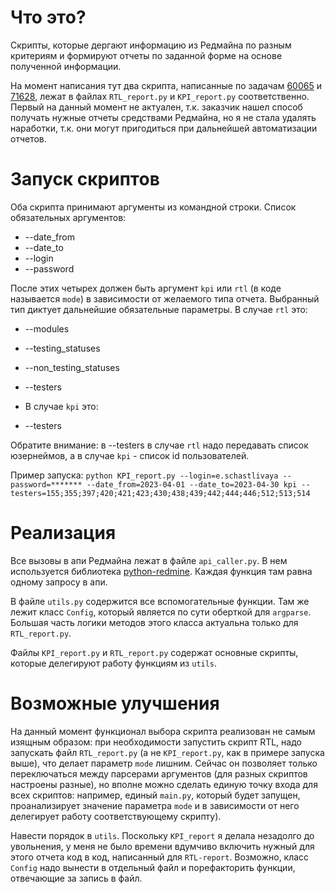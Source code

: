 # Что это?
Скрипты, которые дергают информацию из Редмайна по разным критериям и формируют отчеты по заданной форме 
на основе полученной информации.

На момент написания тут два скрипта, написанные по задачам [60065](https://redmine.goodt.me/issues/60065) и 
[71628](https://redmine.goodt.me/issues/71628), лежат в файлах `RTL_report.py` и `KPI_report.py` соответственно.
Первый на данный момент не актуален, т.к. заказчик нашел способ получать нужные отчеты средствами Редмайна, но я не стала 
удалять наработки, т.к. они могут пригодиться при дальнейшей автоматизации отчетов.

# Запуск скриптов
Оба скрипта принимают аргументы из командной строки. Список обязательных аргументов:
* --date_from
* --date_to
* --login
* --password

После этих четырех должен быть аргумент `kpi` или `rtl` (в коде называется `mode`) в зависимости от желаемого типа отчета. 
Выбранный тип диктует дальнейшие обязательные параметры. В случае `rtl` это:
* --modules 
* --testing_statuses 
* --non_testing_statuses 
* --testers

* В случае `kpi` это:
* --testers

Обратите внимание: в --testers в случае `rtl` надо передавать список юзернеймов, а в случае `kpi` - список id пользователей.  

Пример запуска:
```python KPI_report.py --login=e.schastlivaya --password=******* --date_from=2023-04-01 --date_to=2023-04-30 kpi --testers=155;355;397;420;421;423;430;438;439;442;444;446;512;513;514```

# Реализация
Все вызовы в апи Редмайна лежат в файле `api_caller.py`. В нем используется библиотека [python-redmine](https://python-redmine.com/).
Каждая функция там равна одному запросу в апи.

В файле `utils.py` содержится все вспомогательные функции. Там же лежит класс `Config`, который является по сути оберткой
для `argparse`. Большая часть логики методов этого класса актуальна только для `RTL_report.py`.

Файлы `KPI_report.py` и `RTL_report.py` содержат основные скрипты, которые делегируют работу функциям из `utils`.

# Возможные улучшения
На данный момент функционал выбора скрипта реализован не самым изящным образом: при необходимости запустить скрипт RTL, 
надо запускать файл `RTL_report.py` (а не `KPI_report.py`, как в примере запуска выше), что делает 
параметр `mode`  лишним. 
Сейчас он позволяет только переключаться между парсерами аргументов (для разных скриптов настроены разные), 
но вполне можно сделать единую точку входа для всех скриптов: например, единый `main.py`, который будет запущен, проанализирует 
значение параметра `mode` и в зависимости от него делегирует работу соответствующему скрипту).

Навести порядок в `utils`. Поскольку `KPI_report` я делала незадолго до увольнения, у меня не было времени вдумчиво 
включить нужный для этого отчета код в код, написанный для `RTL-report`. Возможно, класс `Config`  надо вынести в 
отдельный файл и порефакторить функции, отвечающие за запись в файл. 